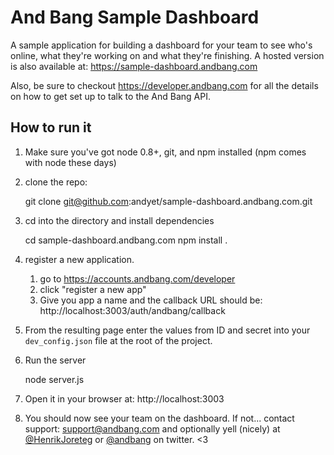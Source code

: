 # And Bang Sample Dashboard

A sample application for building a dashboard for your team to see who's online, what they're working on and what they're finishing. A hosted version is also available at: https://sample-dashboard.andbang.com

Also, be sure to checkout https://developer.andbang.com for all the details on how to get set up to talk to the And Bang API.

## How to run it

1. Make sure you've got node 0.8+, git, and npm installed (npm comes with node these days)

2. clone the repo:
    
    git clone git@github.com:andyet/sample-dashboard.andbang.com.git

3. cd into the directory and install dependencies

    cd sample-dashboard.andbang.com
    npm install .

4. register a new application. 

    1. go to https://accounts.andbang.com/developer
    2. click "register a new app"
    3. Give you app a name and the callback URL should be: http://localhost:3003/auth/andbang/callback

5. From the resulting page enter the values from ID and secret into your `dev_config.json` file at the root of the project.

5. Run the server

    node server.js

6. Open it in your browser at: http://localhost:3003

7. You should now see your team on the dashboard. If not... contact support: support@andbang.com and optionally yell (nicely) at [@HenrikJoreteg](http://twitter.com/henrikjoreteg) or [@andbang](http://twitter.com/andbang) on twitter. <3

